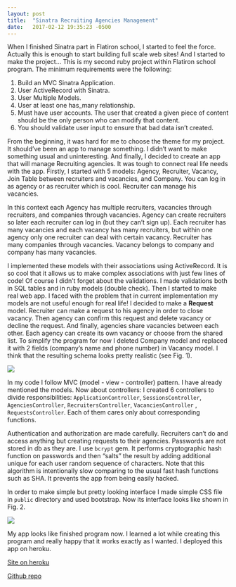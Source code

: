 ```yaml
---
layout: post
title:  "Sinatra Recruiting Agencies Management"
date:   2017-02-12 19:35:23 -0500
---
```


When I finished Sinatra part in Flatiron school, I started to feel the force. Actually this is enough to start building full scale web sites! And I started to make the project… This is my second ruby project within Flatiron school program. The minimum requirements were the following:

1.	Build an MVC Sinatra Application.
2.	User ActiveRecord with Sinatra.
3.	User Multiple Models.
4.	User at least one has_many relationship.
5.	Must have user accounts. The user that created a given piece of content should be the only person who can modify that content.
6.	You should validate user input to ensure that bad data isn’t created.

From the beginning, it was hard for me to choose the theme for my project. It should’ve been an app to manage something. I didn’t want to make something usual and uninteresting. And finally, I decided to create an app that will manage Recruiting agencies. It was tough to connect real life needs with the app. Firstly, I started with 5 models: Agency, Recruiter, Vacancy, Join Table between recruiters and vacancies, and Company. You can log in as agency or as recruiter which is cool. Recruiter can manage his vacancies.

In this context each Agency has multiple recruiters, vacancies through recruiters, and companies through vacancies. Agency can create recruiters so later each recruiter can log in (but they can’t sign up). Each recruiter has many vacancies and each vacancy has many recruiters, but within one agency only one recruiter can deal with certain vacancy. Recruiter has many companies through vacancies. Vacancy belongs to company and company has many vacancies.

 I implemented these models with their associations using ActiveRecord. It is so cool that it allows us to make complex associations with just few lines of code! Of course I didn’t forget about the validations. I made validations both in SQL tables and in ruby models (double check). Then I started to make real web app. I faced with the problem that in current implementation my models are not useful enough for real life!  I decided to make a **Request** model. Recruiter can make a request to his agency in order to close vacancy. Then agency can confirm this request and delete vacancy or decline the request. And finally, agencies share vacancies between each other. Each agency can create its own vacancy or choose from the shared list. To simplify the program for now I deleted Company model and replaced it with 2 fields (company’s name and phone number) in Vacancy model.
I think that the resulting schema looks pretty realistic (see Fig. 1).

![]( http://imgh.us/post5_schema.png)

In my code I follow MVC (model - view - controller) pattern. I have already mentioned the models. Now about controllers: I created 6 controllers to divide responsibilities: `ApplicationController`, `SessionsController`, `AgenciesController`, `RecruitersController`, `VacanciesController` , `RequestsController`. Each of them cares only about corresponding functions.

Authentication and authorization are made carefully. Recruiters can’t do and access anything but creating requests to their agencies. Passwords are not stored in db as they are. I use `bcrypt` gem. It performs cryptographic hash function on passwords and then “salts” the result by adding additional unique for each user random sequence of characters. Note that this algorithm is intentionally slow comparing to the usual fast hash functions such as SHA. It prevents the app from being easily hacked.

 In order to make simple but pretty looking interface I made simple CSS file in `public` directory and used bootstrap. Now its interface looks like shown in Fig. 2.

![]( http://imgh.us/post5_program.png)

My app looks like finished program now. I learned a lot while creating this program and really happy that it works exactly as I wanted. I deployed this app on heroku.



[Site on heroku](https://recruiting-agencies-manager.herokuapp.com)

[Github repo](https://github.com/AleksandrRogachev94/sinatra-recruiting-agencies-management)

